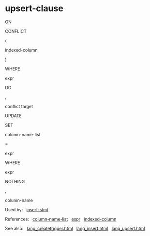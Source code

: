 # upsert\-clause









ON



CONFLICT



(



indexed\-column



)



WHERE



expr





DO





,



conflict target





UPDATE



SET



column\-name\-list



\=



expr



WHERE



expr




NOTHING






,








column\-name







  


Used by:   [insert\-stmt](./insert-stmt.html)  

References:   [column\-name\-list](./column-name-list.html)   [expr](./expr.html)   [indexed\-column](./indexed-column.html)  

See also:   [lang\_createtrigger.html](../lang_createtrigger.html)   [lang\_insert.html](../lang_insert.html)   [lang\_upsert.html](../lang_upsert.html)

